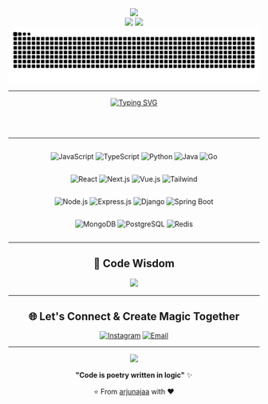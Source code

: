 <!-- Animated Header -->
<div align="center">
  <img src="https://capsule-render.vercel.app/api?type=waving&color=gradient&customColorList=6,11,20&height=180&section=header&text=Arju%20Naja&fontSize=42&fontColor=fff&animation=twinkling&fontAlignY=32"/>
</div>

<!-- Profile Views Counter with custom styling -->
<div align="center">
  <img src="https://komarev.com/ghpvc/?username=arjunajaa&style=for-the-badge&color=blueviolet&label=PROFILE+VIEWS"/>
  <img src="https://img.shields.io/github/followers/arjunajaa?style=for-the-badge&color=blue&labelColor=black"/>
</div>

<!-- Snake Animation -->
<div align="center">


<picture>
  <source media="(prefers-color-scheme: dark)" srcset="https://raw.githubusercontent.com/arjunajaa/arjunajaa/output/github-contribution-grid-snake-dark.svg">
  <source media="(prefers-color-scheme: light)" srcset="https://raw.githubusercontent.com/arjunajaa/arjunajaa/output/github-contribution-grid-snake.svg">
  <img alt="github contribution grid snake animation" src="https://raw.githubusercontent.com/arjunajaa/arjunajaa/output/github-contribution-grid-snake.svg">
</picture>


---

<!-- Typing Animation with Multiple Lines -->
<div align="center">
  <a href="https://git.io/typing-svg">
    <img src="https://readme-typing-svg.demolab.com?font=JetBrains+Mono&weight=600&size=28&duration=3000&pause=1000&color=36BCF7&center=true&vCenter=true&multiline=true&repeat=true&random=false&width=600&height=120&lines=%F0%9F%9A%80+Turning+Coffee+into+Code;%F0%9F%8C%9F+Building+Digital+Dreams" alt="Typing SVG"/>  </a>
</div>

<br><br>

---

<!-- Tech Stack with Creative Icons -->
<div align="center">
  
<div style="display: flex; flex-wrap: wrap; gap: 10px; justify-content: center;">
  
![JavaScript](https://img.shields.io/badge/JavaScript-F7DF1E?style=for-the-badge&logo=javascript&logoColor=black&labelColor=F7DF1E)
![TypeScript](https://img.shields.io/badge/TypeScript-007ACC?style=for-the-badge&logo=typescript&logoColor=white&labelColor=007ACC)
![Python](https://img.shields.io/badge/Python-3776AB?style=for-the-badge&logo=python&logoColor=white&labelColor=3776AB)
![Java](https://img.shields.io/badge/Java-ED8B00?style=for-the-badge&logo=openjdk&logoColor=white&labelColor=ED8B00)
![Go](https://img.shields.io/badge/Go-00ADD8?style=for-the-badge&logo=go&logoColor=white&labelColor=00ADD8)

</div>

<div style="display: flex; flex-wrap: wrap; gap: 10px; justify-content: center;">
  
![React](https://img.shields.io/badge/React-20232A?style=for-the-badge&logo=react&logoColor=61DAFB&labelColor=20232A)
![Next.js](https://img.shields.io/badge/Next.js-000000?style=for-the-badge&logo=nextdotjs&logoColor=white&labelColor=000000)
![Vue.js](https://img.shields.io/badge/Vue.js-35495E?style=for-the-badge&logo=vuedotjs&logoColor=4FC08D&labelColor=35495E)
![Tailwind](https://img.shields.io/badge/Tailwind_CSS-38B2AC?style=for-the-badge&logo=tailwind-css&logoColor=white&labelColor=38B2AC)

</div>

<div style="display: flex; flex-wrap: wrap; gap: 10px; justify-content: center;">
  
![Node.js](https://img.shields.io/badge/Node.js-43853D?style=for-the-badge&logo=node.js&logoColor=white&labelColor=43853D)
![Express.js](https://img.shields.io/badge/Express.js-404D59?style=for-the-badge&logo=express&logoColor=white&labelColor=404D59)
![Django](https://img.shields.io/badge/Django-092E20?style=for-the-badge&logo=django&logoColor=white&labelColor=092E20)
![Spring Boot](https://img.shields.io/badge/Spring_Boot-F2F4F9?style=for-the-badge&logo=spring-boot&labelColor=F2F4F9)

</div>

<div style="display: flex; flex-wrap: wrap; gap: 10px; justify-content: center;">
  
![MongoDB](https://img.shields.io/badge/MongoDB-4EA94B?style=for-the-badge&logo=mongodb&logoColor=white&labelColor=4EA94B)
![PostgreSQL](https://img.shields.io/badge/PostgreSQL-316192?style=for-the-badge&logo=postgresql&logoColor=white&labelColor=316192)
![Redis](https://img.shields.io/badge/Redis-DD0031?style=for-the-badge&logo=redis&logoColor=white&labelColor=DD0031)

</div>

</div>

---



<!-- Random Dev Quote -->
<div align="center">
   

## 💭 **Code Wisdom**

<img src="https://quotes-github-readme.vercel.app/api?type=horizontal&theme=radical&quote=Code%20is%20like%20humor.%20When%20you%20have%20to%20explain%20it,%20it's%20bad.&author=Cory%20House"/>

</div>

---

<!-- Connect Section -->
<div align="center">
  
## 🌐 **Let's Connect & Create Magic Together**

[![Instagram](https://img.shields.io/badge/Instagram-E4405F?style=for-the-badge&logo=instagram&logoColor=white)](https://instagram.com/arjunaja_)
[![Email](https://img.shields.io/badge/Gmail-D14836?style=for-the-badge&logo=gmail&logoColor=white)](mailto:aarjunaja@gmail.com)

</div>

---

<!-- Footer -->
<div align="center">
  <img src="https://capsule-render.vercel.app/api?type=waving&color=gradient&customColorList=6,11,20&height=120&section=footer&animation=twinkling"/>
  
  **"Code is poetry written in logic"** ✨
  
  ⭐️ From [arjunajaa](https://github.com/arjunajaa) with ❤️
  
</div>

